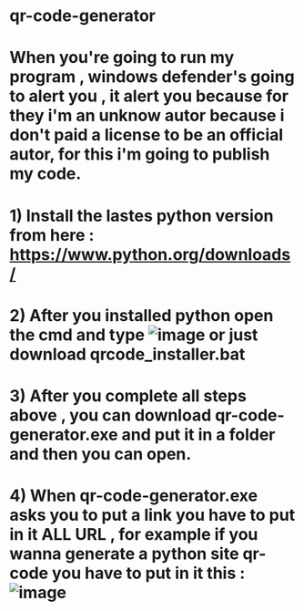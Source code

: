 # qr-code-generator
# When you're going to run my program , windows defender's going to alert you , it alert you because for they i'm an unknow autor because i don't paid a license to be an official autor, for this i'm going to publish my code.

# 1) Install the lastes python version from here : https://www.python.org/downloads/

# 2) After you installed python open the cmd and type ![image](https://user-images.githubusercontent.com/89339967/152651076-8087dd96-460a-4f68-8b79-d98d8d9ab912.png) or just       download qrcode_installer.bat

# 3) After you complete all steps above , you can download qr-code-generator.exe and put it in a folder and then you can open.

# 4) When qr-code-generator.exe asks you to put a link you have to put in it ALL URL , for example if you wanna generate a python site qr-code you have to put in it this : ![image](https://user-images.githubusercontent.com/89339967/152651424-bc224d32-53b8-4328-8038-6556f616b253.png)


